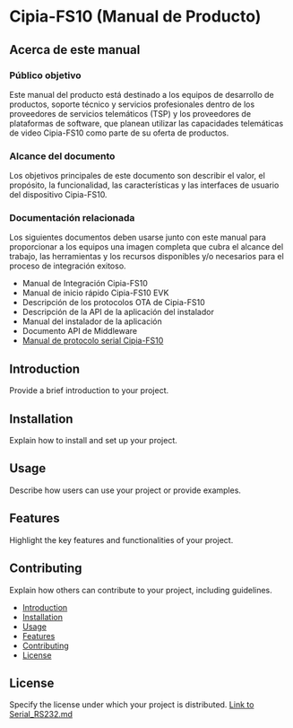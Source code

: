 # Cipia-FS10 (Manual de Producto)
## Acerca de este manual
### Público objetivo
Este manual del producto está destinado a los equipos de desarrollo de productos, soporte técnico y servicios profesionales dentro de los proveedores de servicios telemáticos (TSP) y los proveedores de plataformas de software, que planean utilizar las capacidades telemáticas de video Cipia-FS10 como parte de su oferta de productos.

### Alcance del documento
Los objetivos principales de este documento son describir el valor, el propósito, la funcionalidad, las características y las interfaces de usuario del dispositivo Cipia-FS10.
### Documentación relacionada
Los siguientes documentos deben usarse junto con este manual para proporcionar a los equipos una imagen completa que cubra el alcance del trabajo, las herramientas y los recursos disponibles y/o necesarios para el proceso de integración exitoso.
- Manual de Integración Cipia-FS10
- Manual de inicio rápido Cipia-FS10 EVK
- Descripción de los protocolos OTA de Cipia-FS10
- Descripción de la API de la aplicación del instalador
- Manual del instalador de la aplicación
- Documento API de Middleware
- [Manual de protocolo serial Cipia-FS10](07_Cipia-FS10_Serial_Protocol_manual_ES.md)

## Introduction
Provide a brief introduction to your project.

## Installation
Explain how to install and set up your project.

## Usage
Describe how users can use your project or provide examples.

## Features
Highlight the key features and functionalities of your project.

## Contributing
Explain how others can contribute to your project, including guidelines.


- [Introduction](#introduction)
- [Installation](#installation)
- [Usage](#usage)
- [Features](#features)
- [Contributing](#contributing)
- [License](#license)


## License
Specify the license under which your project is distributed.
[Link to Serial_RS232.md](Serial_RS232.md)
